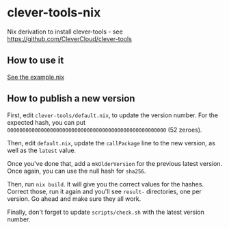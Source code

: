 # clever-tools-nix

Nix derivation to install clever-tools - see https://github.com/CleverCloud/clever-tools

## How to use it

[See the example.nix](https://github.com/fretlink/clever-tools-nix/blob/master/example.nix)

## How to publish a new version

First, edit `clever-tools/default.nix`, to update the version number. For the expected hash, you can put `0000000000000000000000000000000000000000000000000000` (52 zeroes).

Then, edit `default.nix`, update the `callPackage` line to the new version, as well as the `latest` value.

Once you've done that, add a `mkOlderVersion` for the previous latest version. Once again, you can use the null hash for `sha256`.

Then, run `nix build`. It will give you the correct values for the hashes. Correct those, run it again and you'll see `result-` directories, one per version. Go ahead and make sure they all work.

Finally, don't forget to update `scripts/check.sh` with the latest version number.
